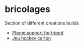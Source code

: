 # bricolages

Section of different creations builds

* [Phone support for tripod](./support_telephone/README.md)
* [Jeu hockey carton](./jeu_hockey/jeu_plateau_hockey.webp)

